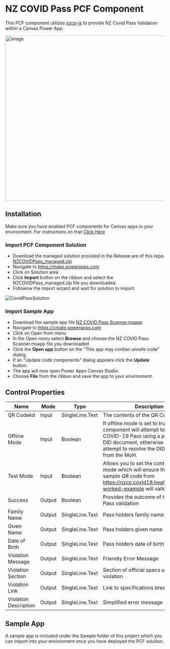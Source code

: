# NZ COVID Pass PCF Component
This PCF component utilizes [nzcp-js](https://github.com/vaxxnz/nzcp-js) to provide NZ Covid Pass Validation within a Canvas Power App. 

<img width="521" alt="image" src="https://user-images.githubusercontent.com/7444929/143484767-3bd05296-bae9-4e4a-8712-6bca273dd160.png">

## Installation

Make sure you have enabled PCF components for Canvas apps in your environment.  For instructions on that [Click Here](https://docs.microsoft.com/en-us/powerapps/developer/component-framework/component-framework-for-canvas-apps)

### Import PCF Component Solution
- Download the managed solution provided in the Release are of this repo. [NZCOVIDPass_managed.zip](https://github.com/rwilson504/nzcp-pcf/releases/latest/download/NZCOVIDPass_managed.zip)
- Navigate to https://make.powerapps.com
- Click on Solution area
- Click **Import** button on the ribbon and select the NZCOVIDPass_managed.zip file you downloaded.
- Followow the import wizard and wait for solution to import. 

![CovidPassSolution](https://user-images.githubusercontent.com/7444929/143589749-8e213445-170a-46ec-b6cb-d9674d4524fb.gif)

### Import Sample App
- Download the sample app file [NZ COVID Pass Scanner.msapp](https://github.com/rwilson504/nzcp-pcf/raw/master/Sample/NZ%20COVID%20Pass%20Scanner.msapp)
- Navigate to https://create.powerapps.com
- Click on Open from menu
- In the Open menu select **Browse** and choose the NZ COVID Pass Scanner.msapp file you downloaded
- Click the **Open app** button on the "This app may contian unsafe code" dialog.
- If an "Update code components" dialog appears click the **Update** button.
- The app will now open Power Apps Canvas Studio.
- Choose **File** from the ribbon and save the app to your environment.

## Control Properties
| Name | Mode | Type | Description | Default |
|---|---|---|---| --- |
|QR Codekd|Input| SingleLine.Text | The contents of the QR Code||
|Offline Mode|Input| Boolean | If offline mode is set to true the component will attempt to validate the COVID-19 Pass using a prefetched DID document, otherwise it will attempt to resolve the DID document from the MoH.|false|
|Test Mode|Input|Boolean|Allows you to set the control into test mode which will ensure that the sample QR code from https://nzcp.covid19.health.nz/#valid-worked-example will validate.|false|
|Success|Output|Boolean|Provides the outcome of the COVID Pass validation|false|
|Family Name|Output|SingleLine.Text|Pass holders family name||
|Given Name|Output|SingleLine.Text|Pass holders given name||
|Date of Birth|Output|SingleLine.Text|Pass holders date of birth||
|Violation Message|Output|SingleLine.Text|Friendly Error Message||
|Violation Section|Output|SingleLine.Text|Section of official specs under violation||
|Violation Link|Output|SingleLine.Text|Link to specifications breached||
|Violation Description|Output|SingleLine.Text|Simplified error message||

## Sample App
A sample app is included under the Sample folder of this project which you can import into your environment once you have deployed the PCF solution.
